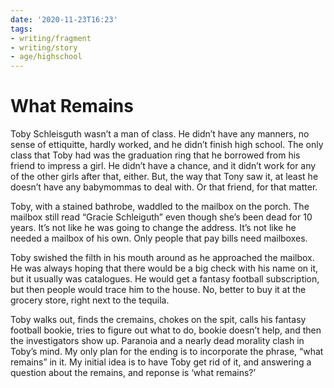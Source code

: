 ```yaml
---
date: '2020-11-23T16:23'
tags:
- writing/fragment
- writing/story
- age/highschool
---
```


# What Remains

Toby Schleisguth wasn’t a man of class. He didn’t have any manners, no
sense of ettiquitte, hardly worked, and he didn’t finish high school.
The only class that Toby had was the graduation ring that he borrowed
from his friend to impress a girl. He didn’t have a chance, and it
didn’t work for any of the other girls after that, either. But, the way
that Tony saw it, at least he doesn’t have any babymommas to deal with.
Or that friend, for that matter.

Toby, with a stained bathrobe, waddled to the mailbox on the porch. The
mailbox still read “Gracie Schleiguth” even though she’s been dead for
10 years. It’s not like he was going to change the address. It’s not
like he needed a mailbox of his own. Only people that pay bills need
mailboxes.

Toby swished the filth in his mouth around as he approached the mailbox.
He was always hoping that there would be a big check with his name on
it, but it usually was catalogues. He would get a fantasy football
subscription, but then people would trace him to the house. No, better
to buy it at the grocery store, right next to the tequila.

Toby walks out, finds the cremains, chokes on the spit, calls his
fantasy football bookie, tries to figure out what to do, bookie doesn’t
help, and then the investigators show up. Paranoia and a nearly dead
morality clash in Toby’s mind. My only plan for the ending is to
incorporate the phrase, “what remains” in it. My initial idea is to have
Toby get rid of it, and answering a question about the remains, and
reponse is ‘what remains?’
